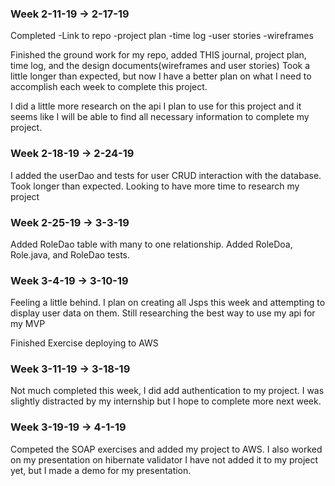 ### Week 2-11-19 -> 2-17-19
Completed 
 -Link to repo
 -project plan
 -time log
 -user stories
 -wireframes
 
Finished the ground work for my repo, added THIS journal, project plan, time log, and
the design documents(wireframes and user stories)  Took a little longer than expected, but
now I have a better plan on what I need to accomplish each week to complete this project.

I did a little more research on the api I plan to use for this project and it seems like I will
be able to find all necessary information to complete my project. 
### Week 2-18-19 -> 2-24-19
I added the userDao and tests for user CRUD interaction with the database.  Took longer than expected. 
Looking to have more time to research my project
### Week 2-25-19 -> 3-3-19
Added RoleDao table with many to one relationship.  Added RoleDoa, Role.java, and RoleDao tests.
### Week 3-4-19 -> 3-10-19
Feeling a little behind. I plan on creating all Jsps this week and attempting to 
display user data on them.   Still researching the best way to use my api for my MVP

Finished Exercise deploying to AWS

### Week 3-11-19 -> 3-18-19
Not much completed this week, I did add authentication to my project.  I was slightly distracted by my internship
but I hope to complete more next week.
### Week 3-19-19 -> 4-1-19
Competed the SOAP exercises and added my project to AWS.  I also worked on my presentation on hibernate validator
I have not added it to my project yet, but I made a demo for my presentation.





